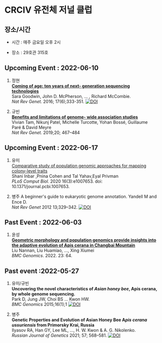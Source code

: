 # CRCIV 유전체 저널 클럽

## 장소/시간

- 시간 : 매주 금요일 오후 2시

- 장소 : 29호관 315호



## Upcoming Event : 2022-06-10

1. 정현  
[**Coming of age: ten years of next- generation sequencing technologies**](https://sci-hub.hkvisa.net/10.1038/nrg.2016.49)  
Sara Goodwin, John D. McPherson, ... , Richard McCombie.  
*Nat Rev Genet.* 2016; 17(6);333-351. [![DOI](https://zenodo.org/badge/doi/10.1038/nrg.2016.49.svg)](https://sci-hub.hkvisa.net/10.1038/nrg.2016.49)

2. 규빈  
[**Benefits and limitations of genome- wide association studies**](https://sci-hub.hkvisa.net/10.1038/s41576-019-0127-1)  
Vivian Tam, Nikunj Patel, Michelle Turcotte, Yohan Bossé, Guillaume Paré & David Meyre  
*Nat Rev Genet.* 2019;20; 467–484 

## Upcoming Event : 2022-06-17

1. 유미  
[Comparative study of population genomic approaches for mapping colony-level traits](https://journals.plos.org/ploscompbiol/article?id=10.1371/journal.pcbi.1007653)  
Shani Inbar ,Pnina Cohen and Tal Yahav,Eyal Privman  
*PLoS Comput Biol.* 2020 16(3):e1007653. doi: 10.1371/journal.pcbi.1007653.

2. 병주
A beginner's guide to eukaryotic genome annotation.
Yandell M and Ence D.  
*Nat Rev Genet* 2012 13;329–342. [![DOI](https://zenodo.org/badge/doi/10.1038/nrg3174.svg)](https://doi.org/10.1038/nrg3174)

## Past Event : 2022-06-03

1. 윤성  
[**Geometric morphology and population genomics provide insights into the adaptive evolution of Apis cerana in Changbai Mountain**](https://www.ncbi.nlm.nih.gov/pmc/articles/PMC8772121/)  
Liu Nannan, Liu Huamiao, ..., Xing Xiumei  
*BMC Genomics*. 2022. 23: 64.

## Past event :2022-05-27

1. 유미/규빈  
**Uncovering the novel characteristics of *Asian honey bee*, Apis cerana, by whole genome sequencing.**  
Park D, Jung JW, Choi BS ... Kwon HW.  
*BMC Genomics* 2015;16(1);1 [![DOI](https://zenodo.org/badge/doi/10.1186/1471-2164-16-1.svg)](https://doi.org/10.1186/1471-2164-16-1)  

2. 병주  
**Genetic Properties and Evolution of Asian Honey Bee A*pis cerana ussuriensis* from Primorsky Krai, Russia**  
Ilyasov RA, Han GY, Lee ML, ..., H. W. Kwon & A. G. Nikolenko.  
*Russian Journal of Genetics* 2021; 57; 568–581. [![DOI](https://zenodo.org/badge/doi/10.1134/S1022795421050033.svg)](https://doi.org/10.1134/S1022795421050033)
